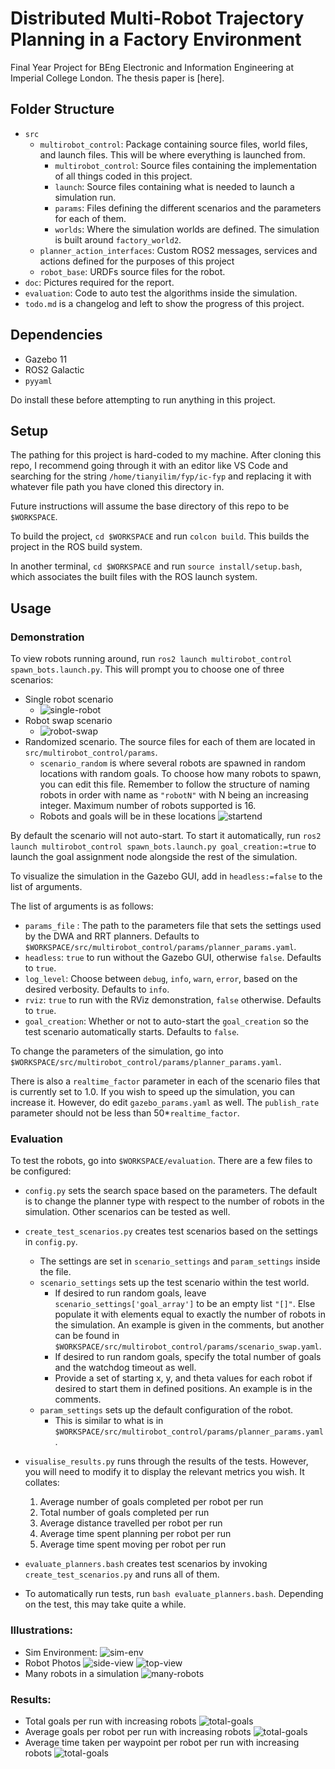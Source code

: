 # Distributed Multi-Robot Trajectory Planning in a Factory Environment
Final Year Project for BEng Electronic and Information Engineering at Imperial College London. The thesis paper is [here].

## Folder Structure
- `src`
  - `multirobot_control`: Package containing source files, world files, and launch files. This will be where everything is launched from.
    - `multirobot_control`: Source files containing the implementation of all things coded in this project.
    - `launch`: Source files containing what is needed to launch a simulation run.
    - `params`: Files defining the different scenarios and the parameters for each of them.
    - `worlds`: Where the simulation worlds are defined. The simulation is built around `factory_world2`.
  - `planner_action_interfaces`: Custom ROS2 messages, services and actions defined for the purposes of this project
  - `robot_base`: URDFs source files for the robot.
- `doc`: Pictures required for the report.
- `evaluation`: Code to auto test the algorithms inside the simulation.
- `todo.md` is a changelog and left to show the progress of this project.

## Dependencies
- Gazebo 11
- ROS2 Galactic
- `pyyaml`

Do install these before attempting to run anything in this project.

## Setup
The pathing for this project is hard-coded to my machine. After cloning this repo, I recommend going through it with an editor like VS Code and searching for the string `/home/tianyilim/fyp/ic-fyp` and replacing it with whatever file path you have cloned this directory in.

Future instructions will assume the base directory of this repo to be `$WORKSPACE`.

To build the project, `cd $WORKSPACE` and run `colcon build`. This builds the project in the ROS build system.

In another terminal, `cd $WORKSPACE` and run `source install/setup.bash`, which associates the built files with the ROS launch system.

## Usage
### Demonstration
To view robots running around, run `ros2 launch multirobot_control spawn_bots.launch.py`. This will prompt you to choose one of three scenarios:
- Single robot scenario
  - ![single-robot](doc/scenario_single.png)
- Robot swap scenario
  - ![robot-swap](doc/scenario_swap.png)
- Randomized scenario.
The source files for each of them are located in `src/multirobot_control/params`. 
  - `scenario_random` is where several robots are spawned in random locations with random goals. To choose how many robots to spawn, you can edit this file. Remember to follow the structure of naming robots in order with name as `"robotN"` with N being an increasing integer. Maximum number of robots supported is 16.
  - Robots and goals will be in these locations ![startend](doc/all_possible_goal_locs.png)

By default the scenario will not auto-start. To start it automatically, run `ros2 launch multirobot_control spawn_bots.launch.py goal_creation:=true` to launch the goal assignment node alongside the rest of the simulation.

To visualize the simulation in the Gazebo GUI, add in `headless:=false` to the list of arguments.

The list of arguments is as follows:
- `params_file` : The path to the parameters file that sets the settings used by the DWA and RRT planners. Defaults to `$WORKSPACE/src/multirobot_control/params/planner_params.yaml`.
- `headless`: `true` to run without the Gazebo GUI, otherwise `false`. Defaults to `true`.
- `log_level`: Choose between `debug`, `info`, `warn`, `error`, based on the desired verbosity. Defaults to `info`.
- `rviz`: `true` to run with the RViz demonstration, `false` otherwise. Defaults to `true`.
- `goal_creation`: Whether or not to auto-start the `goal_creation` so the test scenario automatically starts. Defaults to `false`.

To change the parameters of the simulation, go into `$WORKSPACE/src/multirobot_control/params/planner_params.yaml`. 

There is also a `realtime_factor` parameter in each of the scenario files that is currently set to 1.0. If you wish to speed up the simulation, you can increase it. However, do edit `gazebo_params.yaml` as well. The `publish_rate` parameter should not be less than 50*`realtime_factor`.

### Evaluation
To test the robots, go into `$WORKSPACE/evaluation`. There are a few files to be configured:
- `config.py` sets the search space based on the parameters. The default is to change the planner type with respect to the number of robots in the simulation. Other scenarios can be tested as well.
- `create_test_scenarios.py` creates test scenarios based on the settings in `config.py`. 
  - The settings are set in `scenario_settings` and `param_settings` inside the file.
  - `scenario_settings` sets up the test scenario within the test world.
    - If desired to run random goals, leave `scenario_settings['goal_array']` to be an empty list `"[]"`. Else populate it with elements equal to exactly the number of robots in the simulation. An example is given in the comments, but another can be found in `$WORKSPACE/src/multirobot_control/params/scenario_swap.yaml`.
    - If desired to run random goals, specify the total number of goals and the watchdog timeout as well.
    - Provide a set of starting x, y, and theta values for each robot if desired to start them in defined positions. An example is in the comments.
  - `param_settings` sets up the default configuration of the robot.
    - This is similar to what is in `$WORKSPACE/src/multirobot_control/params/planner_params.yaml`.
- `visualise_results.py` runs through the results of the tests. However, you will need to modify it to display the relevant metrics you wish. It collates:
  1. Average number of goals completed per robot per run
  1. Total number of goals completed per run
  1. Average distance travelled per robot per run
  1. Average time spent planning per robot per run
  1. Average time spent moving per robot per run
- `evaluate_planners.bash` creates test scenarios by invoking `create_test_scenarios.py` and runs all of them.

- To automatically run tests, run `bash evaluate_planners.bash`. Depending on the test, this may take quite a while.

### Illustrations:
- Sim Environment:
  ![sim-env](doc/Gazebo_Sim_Env.png)
- Robot Photos
  ![side-view](doc/Robot%20Side%20View.png)
  ![top-view](doc/Robot%20Top%20View.png)
- Many robots in a simulation
  ![many-robots](doc/ManyRobots.png)

### Results:
- Total goals per run with increasing robots
  ![total-goals](doc/Results/res1.png)
- Average goals per robot per run with increasing robots
  ![total-goals](doc/Results/res2.png)
- Average time taken per waypoint per robot per run with increasing robots
  ![total-goals](doc/Results/res3.png)